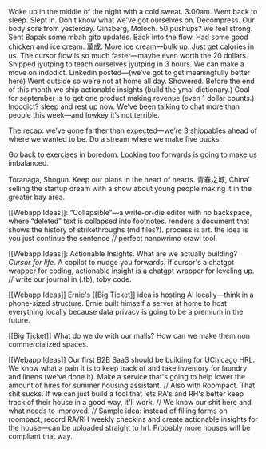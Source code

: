 Woke up in the middle of the night with a cold sweat. 3:00am. Went back to sleep. Slept in. Don't know what we've got ourselves on. Decompress. Our body sore from yesterday. Ginsberg, Moloch. 50 pushups? we feel strong. Sent Bapak some mbah gito updates. Back into the flow. Had some good chicken and ice cream. 萬成. More ice cream—bulk up. Just get calories in us. The cursor flow is so much faster—maybe even worth the 20 dollars. Shipped jyutping to teach ourselves jyutping in 3 hours. We can make a move on indodict. Linkedin posted—(we’ve got to get meaningfully better here) Went outside so we’re not at home all day. Showered. Before the end of this month we ship actionable insights (build the ymal dictionary.) Goal for september is to get one product making revenue (even 1 dollar counts.) Indodict? sleep and rest up now. We’ve been talking to chat more than people this week—and lowkey it’s not terrible. 

The recap: we’ve gone farther than expected—we’re 3 shippables ahead of where we wanted to be. Do a stream where we make five bucks.

Go back to exercises in boredom. Looking too forwards is going to make us imbalanced. 

Toranaga, Shogun. Keep our plans in the heart of hearts.
青春之城, China’ selling the startup dream with a show about young people making it in the greater bay area.

[[Webapp Ideas]]: “Collapsible”—a write-or-die editor with no backspace, where “deleted” text is collapsed into footnotes. renders a document that shows the history of strikethroughs (md files?). process is art. the idea is you just continue the sentence // perfect nanowrimo crawl tool.

[[Webapp Ideas]]: Actionable Insights. What are we actually building? *Cursor for life*. A copilot to nudge you forwards. If cursor's a chatgpt wrapper for coding, actionable insight is a chatgpt wrapper for leveling up. // write our journal in (.tb), toby code.

[[Webapp Ideas]] Ernie's [[Big Ticket]] idea is hosting AI locally—think in a phone-sized structure. Ernie built himself a server at home to host everything locally because data privacy is going to be a premium in the future.

[[Big Ticket]] What do we do with our malls? How can we make them non commercialized spaces.

[[Webapp Ideas]] Our first B2B SaaS should be building for UChicago HRL. We know what a pain it is to keep track of and take inventory for laundry and linens (we've done it). Make a service that's going to help lower the amount of hires for summer housing assistant. // Also with Roompact. That shit sucks. If we can just build a tool that lets RA's and RH's better keep track of their house in a good way, it'll work. // We know our shit here and what needs to improved. // Sample idea: instead of filling forms on roompact, record RA/RH weekly checkins and create actionable insights for the house—can be uploaded straight to hrl. Probably more houses will be compliant that way.
